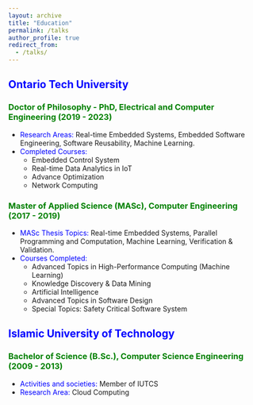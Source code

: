 ```yaml
---
layout: archive
title: "Education"
permalink: /talks
author_profile: true
redirect_from: 
  - /talks/
---
```


## <span style="color:blue">Ontario Tech University</span>

### <span style="color:green">Doctor of Philosophy - PhD, Electrical and Computer Engineering (2019 - 2023)</span>
- <span style="color:blue">Research Areas:</span> Real-time Embedded Systems, Embedded Software Engineering, Software Reusability, Machine Learning.
- <span style="color:blue">Completed Courses:</span>
    - Embedded Control System
    - Real-time Data Analytics in IoT
    - Advance Optimization
    - Network Computing

### <span style="color:green">Master of Applied Science (MASc), Computer Engineering (2017 - 2019)</span>
- <span style="color:blue">MASc Thesis Topics:</span> Real-time Embedded Systems, Parallel Programming and Computation, Machine Learning, Verification & Validation.
- <span style="color:blue">Courses Completed:</span>
    - Advanced Topics in High-Performance Computing (Machine Learning)
    - Knowledge Discovery & Data Mining
    - Artificial Intelligence
    - Advanced Topics in Software Design
    - Special Topics: Safety Critical Software System

## <span style="color:blue">Islamic University of Technology</span>

### <span style="color:green">Bachelor of Science (B.Sc.), Computer Science Engineering (2009 - 2013)</span>
- <span style="color:blue">Activities and societies:</span> Member of IUTCS
- <span style="color:blue">Research Area:</span> Cloud Computing

<!-- ## Ontario Tech University

### Doctor of Philosophy - PhD, Electrical and Computer Engineering (2019 - 2023)

Pursuing my PhD in Electrical and Computer Engineering at Ontario Tech University, I'm researching Real-time Embedded Systems, Embedded Software Engineering, Software Reusability, and Machine Learning. I have completed courses like Embedded Control System, Real-time Data Analytics in IoT, Advance Optimization, and Network Computing.

### Master of Applied Science (MASc), Computer Engineering (2017 - 2019)

During my MASc at Ontario Tech University, I specialized in Computer Engineering focusing on Real-time Embedded Systems, Parallel Programming and Computation, and Machine Learning, with a special emphasis on Verification & Validation. Courses completed during this period include Advanced Topics in High-Performance Computing (Machine Learning), Knowledge Discovery & Data Mining, Artificial Intelligence, Advanced Topics in Software Design, and Special Topics: Safety Critical Software System.

## Islamic University of Technology

### Bachelor of Science (B.Sc.), Computer Science Engineering (2009 - 2013)

I acquired my Bachelor's degree in Computer Science Engineering from Islamic University of Technology. Member of the Islamic University of Technology Computer Society (IUTCS). My research during this period was focused on Cloud Computing. -->
